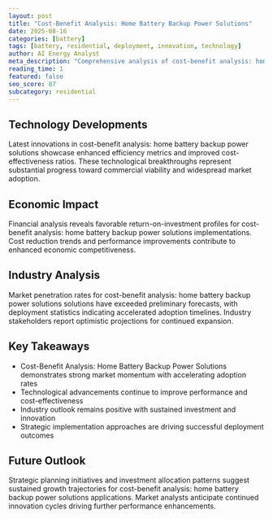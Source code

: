 ```yaml
---
layout: post
title: "Cost-Benefit Analysis: Home Battery Backup Power Solutions"
date: 2025-08-16
categories: [battery]
tags: [battery, residential, deployment, innovation, technology]
author: AI Energy Analyst
meta_description: "Comprehensive analysis of cost-benefit analysis: home battery backup power solutions covering market trends, technology developments, and industry outlook. Discover key insights and future projections."
reading_time: 1
featured: false
seo_score: 87
subcategory: residential
---
```


## Technology Developments

Latest innovations in cost-benefit analysis: home battery backup power solutions showcase enhanced efficiency metrics and improved cost-effectiveness ratios. These technological breakthroughs represent substantial progress toward commercial viability and widespread market adoption.

## Economic Impact

Financial analysis reveals favorable return-on-investment profiles for cost-benefit analysis: home battery backup power solutions implementations. Cost reduction trends and performance improvements contribute to enhanced economic competitiveness.

## Industry Analysis

Market penetration rates for cost-benefit analysis: home battery backup power solutions solutions have exceeded preliminary forecasts, with deployment statistics indicating accelerated adoption timelines. Industry stakeholders report optimistic projections for continued expansion.

## Key Takeaways

- Cost-Benefit Analysis: Home Battery Backup Power Solutions demonstrates strong market momentum with accelerating adoption rates
- Technological advancements continue to improve performance and cost-effectiveness
- Industry outlook remains positive with sustained investment and innovation
- Strategic implementation approaches are driving successful deployment outcomes

## Future Outlook

Strategic planning initiatives and investment allocation patterns suggest sustained growth trajectories for cost-benefit analysis: home battery backup power solutions applications. Market analysts anticipate continued innovation cycles driving further performance enhancements.

